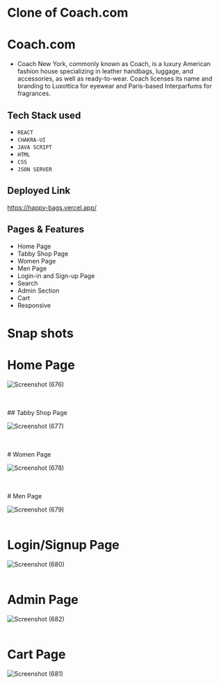 # Clone of Coach.com


# Coach.com
- Coach New York, commonly known as Coach, is a luxury American fashion house specializing in leather handbags, luggage, and accessories, as well as ready-to-wear. Coach licenses its name and branding to Luxottica for eyewear and Paris-based Interparfums for fragrances.


## Tech Stack used
- `REACT`
- `CHAKRA-UI`
-  `JAVA SCRIPT`
-  `HTML`
-  `CSS`
-  `JSON SERVER`

## Deployed Link
https://happy-bags.vercel.app/

## Pages & Features
- Home Page
- Tabby Shop Page
- Women Page
- Men Page
- Login-in  and Sign-up Page
- Search 
- Admin Section
- Cart
- Responsive


# Snap shots
# Home Page 

![Screenshot (676)](https://user-images.githubusercontent.com/112814727/232678713-5f08dc7b-b2d4-4188-93dd-dd36cb624082.png)

</br>
</br>
## Tabby Shop Page 

![Screenshot (677)](https://user-images.githubusercontent.com/112814727/232679077-882bc52e-2220-45a8-a81e-f762434749a0.png)

</br>
</br>
# Women Page 

![Screenshot (678)](https://user-images.githubusercontent.com/112814727/232679341-d2581f1b-795e-49d4-961e-145a52a21add.png)

</br>
</br>
# Men Page 

![Screenshot (679)](https://user-images.githubusercontent.com/112814727/232679411-358f4767-a4f9-4483-bd8b-9935db5a44cd.png)
</br>
</br>
# Login/Signup Page
![Screenshot (680)](https://user-images.githubusercontent.com/112814727/232679483-eea9c13e-f5ef-48fc-bd4a-a4ac2c814ff0.png)
</br>
</br>
# Admin Page
![Screenshot (682)](https://user-images.githubusercontent.com/112814727/232679631-7347b095-dc81-4ef5-a5b2-f1d4f693a446.png)
</br>
</br>
# Cart Page
![Screenshot (681)](https://user-images.githubusercontent.com/112814727/232679558-6ff2afcd-cbef-4811-8452-e63363bd31b4.png)

